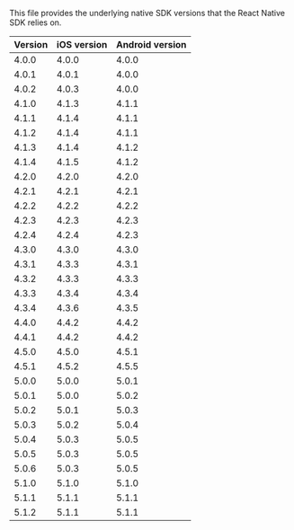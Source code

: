 This file provides the underlying native SDK versions that the React Native SDK relies on.

| Version   | iOS version | Android version |
|-----------|-------------|-----------------|
| 4.0.0     | 4.0.0       | 4.0.0           |
| 4.0.1     | 4.0.1       | 4.0.0           |
| 4.0.2     | 4.0.3       | 4.0.0           |
| 4.1.0     | 4.1.3       | 4.1.1           |
| 4.1.1     | 4.1.4       | 4.1.1           |
| 4.1.2     | 4.1.4       | 4.1.1           |
| 4.1.3     | 4.1.4       | 4.1.2           |
| 4.1.4     | 4.1.5       | 4.1.2           |
| 4.2.0     | 4.2.0       | 4.2.0           |
| 4.2.1     | 4.2.1       | 4.2.1           |
| 4.2.2     | 4.2.2       | 4.2.2           |
| 4.2.3     | 4.2.3       | 4.2.3           |
| 4.2.4     | 4.2.4       | 4.2.3           |
| 4.3.0     | 4.3.0       | 4.3.0           |
| 4.3.1     | 4.3.3       | 4.3.1           |
| 4.3.2     | 4.3.3       | 4.3.3           |
| 4.3.3     | 4.3.4       | 4.3.4           |
| 4.3.4     | 4.3.6       | 4.3.5           |
| 4.4.0     | 4.4.2       | 4.4.2           |
| 4.4.1     | 4.4.2       | 4.4.2           |
| 4.5.0     | 4.5.0       | 4.5.1           |
| 4.5.1     | 4.5.2       | 4.5.5           |
| 5.0.0     | 5.0.0       | 5.0.1           |
| 5.0.1     | 5.0.0       | 5.0.2           |
| 5.0.2     | 5.0.1       | 5.0.3           |
| 5.0.3     | 5.0.2       | 5.0.4           |
| 5.0.4     | 5.0.3       | 5.0.5           |
| 5.0.5     | 5.0.3       | 5.0.5           |
| 5.0.6     | 5.0.3       | 5.0.5           |
| 5.1.0     | 5.1.0       | 5.1.0           |
| 5.1.1     | 5.1.1       | 5.1.1           |
| 5.1.2     | 5.1.1       | 5.1.1           |